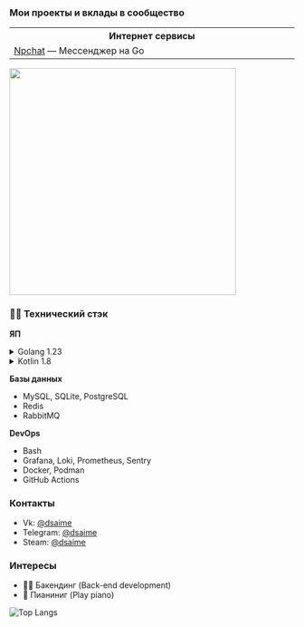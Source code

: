 ### Мои проекты и вклады в сообщество

<table>
  <tr>
    <th width="500px">Интернет сервисы</th>
  </tr>
  <tr>
    <td>
          <a href="https://github.com/nice-pea/npchat">Npchat</a> &mdash; 
          Мессенджер на Go<br/>
    </td>
  </tr>
</table>
<img src="https://i.ibb.co/9HtJZ3Tb/cat.gif" width="400" height="400"/>

### 🔨😁 Технический стэк

**ЯП**
<details>
  <summary>Golang 1.23</summary>

  - [nullism/bqb](https://github.com/nullism/bqb)
  - [jmoiron/sqlx](https://github.com/jmoiron/sqlx)
  - [gofiber/fiber](https://github.com/gofiber/fiber)
  - [rabbitmq/amqp091-go](https://github.com/rabbitmq/amqp091-go )
  - [redis/go-redis](https://github.com/redis/go-redis )
  - [grpc/grpc-go](https://github.com/grpc/grpc-go )
  - [protocolbuffers/protobuf-go](https://github.com/protocolbuffers/protobuf-go )
  - [urfave/cli](https://github.com/urfave/cli )
  - [testcontainers/testcontainers-go](https://github.com/testcontainers/testcontainers-go )
  - [PaulSonOfLars/gotgbot](https://github.com/PaulSonOfLars/gotgbot )
  - [jinzhu/gorm (v1)](https://github.com/jinzhu/gorm )
</details>
<details>
  <summary>Kotlin 1.8</summary>

  - [Compose](https://developer.android.com/compose)
  - [Coil](https://github.com/coil-kt/coil)
  - [Viewmodel](https://developer.android.com/topic/libraries/architecture/viewmodel)
  - [Retrifit2](https://square.github.io/retrofit/)
  - [Coroutines](https://kotlinlang.org/docs/coroutines-overview.html)
  - [Okhttp3](https://square.github.io/okhttp/)
</details>

**Базы данных**
- MySQL, SQLite, PostgreSQL
- Redis
- RabbitMQ

**DevOps**
- Bash
- Grafana, Loki, Prometheus, Sentry
- Docker, Podman
- GitHub Actions

### Контакты
- Vk: [@dsaime](https://vk.ru/dsaime)
- Telegram: [@dsaime](https://t.me/dsaime)
- Steam: [@dsaime](https://steamcommunity.com/id/dsaime)

### Интересы
- 👨‍💻 Бакендинг (Back-end development)
- 🎵 Пианиниг (Play piano)

![Top Langs](https://github-readme-stats.vercel.app/api/top-langs/?username=dsaime&layout=compact&theme=dark)
